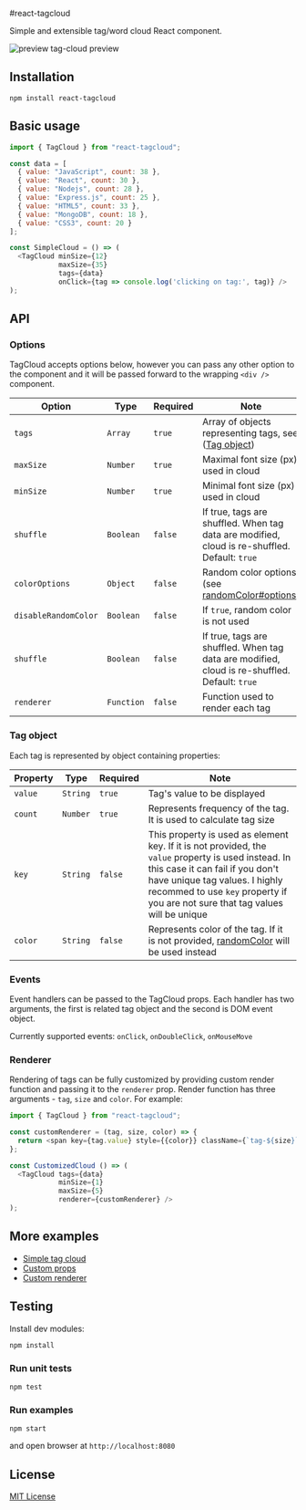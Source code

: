 #react-tagcloud

Simple and extensible tag/word cloud React component.

![preview tag-cloud preview](http://s27.postimg.org/ki0u7pe83/preview.png)

## Installation

```
npm install react-tagcloud
```

## Basic usage

```javascript
import { TagCloud } from "react-tagcloud";

const data = [
  { value: "JavaScript", count: 38 },
  { value: "React", count: 30 },
  { value: "Nodejs", count: 28 },
  { value: "Express.js", count: 25 },
  { value: "HTML5", count: 33 },
  { value: "MongoDB", count: 18 },
  { value: "CSS3", count: 20 }
];

const SimpleCloud = () => (
  <TagCloud minSize={12}
            maxSize={35}
            tags={data}
            onClick={tag => console.log('clicking on tag:', tag)} />
);
```

## API

### Options

TagCloud accepts options below, however you can pass any other option to the component and it will be passed forward to the wrapping `<div />` component.

| Option | Type | Required | Note |
|-----------|----------|--------|---|
|`tags`              |`Array`   |`true`|Array of objects representing tags, see ([Tag object](#tag-object))|
|`maxSize`           |`Number`  |`true` |Maximal font size (px) used in cloud|
|`minSize`           |`Number`  |`true` |Minimal font size (px) used in cloud|
|`shuffle`           |`Boolean` |`false`|If true, tags are shuffled. When tag data are modified, cloud is re-shuffled. Default: `true`|
|`colorOptions`      |`Object`  |`false`|Random color options (see [randomColor#options](https://github.com/davidmerfield/randomColor#options))|
|`disableRandomColor`|`Boolean` |`false`|If `true`, random color is not used|
|`shuffle`           |`Boolean` |`false`|If true, tags are shuffled. When tag data are modified, cloud is re-shuffled. Default: `true`|
|`renderer`          |`Function`|`false`|Function used to render each tag|

### Tag object

Each tag is represented by object containing properties:

| Property | Type | Required | Note |
|----------|------|----------|------|
|`value`|`String`|`true` |Tag's value to be displayed|
|`count`|`Number`|`true` |Represents frequency of the tag. It is used to calculate tag size|
|`key`  |`String`|`false`|This property is used as element key. If it is not provided, the `value` property is used instead. In this case it can fail if you don't have unique tag values. I highly recommed to use `key` property if you are not sure that tag values will be unique|
|`color`|`String`|`false`|Represents color of the tag. If it is not provided, [randomColor](https://github.com/davidmerfield/randomColor) will be used instead|

### Events

Event handlers can be passed to the TagCloud props.
Each handler has two arguments, the first is related tag object and the second is DOM event object.

Currently supported events: `onClick`, `onDoubleClick`, `onMouseMove`

### Renderer

Rendering of tags can be fully customized by providing custom render function and passing it to the `renderer` prop.
Render function has three arguments - `tag`, `size` and `color`.
For example:

```javascript
import { TagCloud } from "react-tagcloud";

const customRenderer = (tag, size, color) => {
  return <span key={tag.value} style={{color}} className={`tag-${size}`}>{tag.value}</span>;
};

const CustomizedCloud () => (
  <TagCloud tags={data}
            minSize={1}
            maxSize={5}
            renderer={customRenderer} />
);
```

## More examples

* [Simple tag cloud](https://github.com/madox2/react-tagcloud/blob/master/examples/simple-cloud.js)
* [Custom props](https://github.com/madox2/react-tagcloud/blob/master/examples/custom-props.js)
* [Custom renderer](https://github.com/madox2/react-tagcloud/blob/master/examples/custom-renderer.js)

## Testing

Install dev modules:

```
npm install
```

### Run unit tests

```
npm test
```

### Run examples

```
npm start
```

and open browser at `http://localhost:8080`

## License

[MIT License](https://github.com/madox2/react-tagcloud/blob/master/LICENSE)
